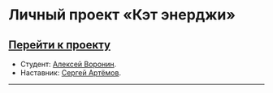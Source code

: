 # Личный проект «Кэт энерджи»

## [Перейти к проекту](https://voroninadm.github.io/1790721-cat-energy-24/)

* Студент: [Алексей Воронин](https://up.htmlacademy.ru/adaptive/24/user/1790721).
* Наставник: [Сергей Артёмов](https://htmlacademy.ru/profile/firefoxic).

---
